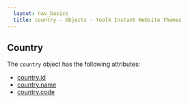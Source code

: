 ```yaml
---
  layout: nav_basics
  title: country - Objects - Yoolk Instant Website Themes
---
```


<h2 class="section-title">Country</h2>

The <code>country</code> object has the following attributes:

<div class="panel">
  <div class="panel-body">
    <ul>
      <li>
        <a href="#id">country.id</a>
      </li>
      <li>
        <a href="#name">country.name</a>
      </li>
      <li>
        <a href="#code">country.code</a>
      </li>
    </ul>
  </div>
</div>
